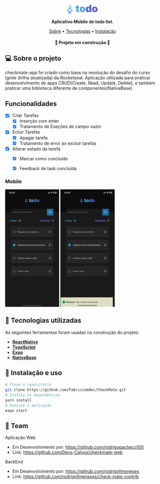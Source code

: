 <p align="center">
  <img width="20%" src="./src/assets/logo.png" />
</p>

<p align="center">
    <strong>Aplicativo Mobile de todo list.</strong>
</p>

<p align="center">
 <a href="#-sobre-o-projeto">Sobre</a> •
 <a href="#-tecnologias-utilizadas">Tecnologias</a> • 
 <a href="#-instalação-e-uso">Instalação</a>
</p>

<h4 align="center"> 
	🚧  Projeto em construção 🚧
</h4>

## 💻 Sobre o projeto

checkmate-app foi criado como base na resolução do desafio do curso Ignite (trilha atualizada) da Rocketseat. Aplicação utilizada para praticar desenvolvimento de apps
CRUD(Create, Read, Update, Delete), e também praticar uma biblioteca diferente de componentes(NativeBase)


## Funcionalidades

- [x] Criar Tarefas
  - [x] Inserção com enter
  - [x] Tratamento de Exeções de campo vazio

- [x] Ecluir Tarefas
  - [x] Apagar tarefa
  - [x] Tratamento de error ao excluir tarefas

- [x] Alterar estado da tarefa
  - [x] Marcar como concluído
  - [x] Feedback de task concluída



### Mobile

<p align="left">
<img src="./.github/MobileApp1.jpg" width="35%">
<img src="./.github/MobileApp4.jpg" width="35%">
</p>

## 🔨 Tecnologias utilizadas

As seguintes ferramentas foram usadas na construção do projeto:

- **[ReactNative](https://reactnative.dev/)**
- **[TypeScript](https://www.typescriptlang.org/)**
- **[Expo](https://expo.dev/)**
- **[NativeBase](https://nativebase.io/)**

## 🚀 Instalação e uso

```bash
# Clone o repositório
git clone https://github.com/Fabriciomdec/CheckMate.git
# Instale as dependências
yarn install
# Execute a aplicação
expo start
```

## :busts_in_silhouette: Team

Aplicação Web 
- Em Desenvolvimento por: https://github.com/rodrigopacheco100
- Link: https://github.com/Devs-Calvos/checkmate-web

BackEnd
- Em Desenvolvimento por: https://github.com/rodrigofmeneses
- Link: https://github.com/rodrigofmeneses/check-mate-contrib
